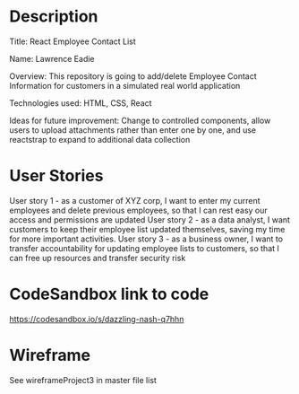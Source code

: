 # Description
Title: React Employee Contact List

Name: Lawrence Eadie

Overview: This repository is going to add/delete Employee Contact Information for customers in a simulated real world application

Technologies used: HTML, CSS, React

Ideas for future improvement: Change to controlled components, allow users to upload attachments rather than enter one by one, and use reactstrap to expand to additional data collection

# User Stories
User story 1 - as a customer of XYZ corp, I want to enter my current employees and delete previous employees, so that I can rest easy our access and permissions are updated
User story 2 - as a data analyst, I want customers to keep their employee list updated themselves, saving my time for more important activities.
User story 3 - as a business owner, I want to transfer accountability for updating employee lists to customers, so that I can free up resources and transfer security risk

# CodeSandbox link to code
https://codesandbox.io/s/dazzling-nash-q7hhn

# Wireframe
See wireframeProject3 in master file list

